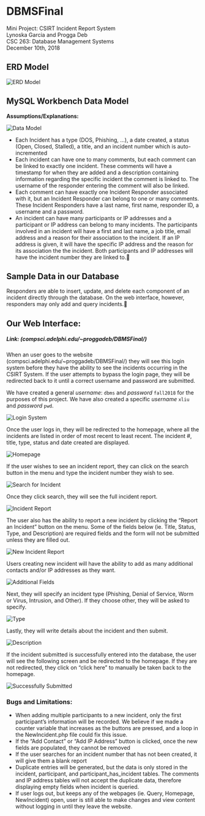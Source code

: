 # DBMSFinal

Mini Project: CSIRT Incident Report System  
Lynoska Garcia and Progga Deb  
CSC 263: Database Management Systems  
December 10th, 2018

## ERD Model

![ERD Model](/img/image10.jpg)

## MySQL Workbench Data Model

**Assumptions/Explanations:**

![Data Model](/img/image2.png)

* Each Incident has a type (DOS, Phishing, …), a date created, a status (Open, Closed, Stalled), a title, and an incident number which is auto-incremented
* Each incident can have one to many comments, but each comment can be linked to exactly one incident. These comments will have a timestamp for when they are added and a description containing information regarding the specific incident the comment is linked to. The username of the responder entering the comment will also be linked.
* Each comment can have exactly one Incident Responder associated with it, but an Incident Responder can belong to one or many comments. These Incident Responders have a last name, first name, responder ID, a username and a password.
* An incident can have many participants or IP addresses and a participant or IP address can belong to many incidents. The participants involved in an incident will have a first and last name, a job title, email address and a reason for their association to the incident. If an IP address is given, it will have the specific IP address and the reason for its association the the incident. Both participants and IP addresses will have the incident number they are linked to.

## Sample Data in our Database
Responders are able to insert, update, and delete each component of an incident directly through the database. On the web interface, however, responders may only add and query incidents.

## Our Web Interface:
##### Link: (compsci.adelphi.edu/~proggadeb/DBMSFinal/)

When an user goes to the website (compsci.adelphi.edu/~proggadeb/DBMSFinal/) they will see this login system before they have the ability to see the incidents occurring in the CSIRT System. If the user attempts to bypass the login page, they will be redirected back to it until a correct username and password are submitted.

We have created a general *username*: ```dbms``` and *password* ```fall2018``` for the purposes of this project. We have also created a specific *username* ```xliu``` and *password* ```pwd```.

![Login System](/img/image6.png)

Once the user logs in, they will be redirected to the homepage, where all the incidents are listed in order of most recent to least recent. The incident #, title, type, status and date created are displayed.

![Homepage](/img/image11.png)

If the user wishes to see an incident report, they can click on the search button in the menu and type the incident number they wish to see.

![Search for Incident](/img/image3.png)

Once they click search, they will see the full incident report.

![Incident Report](/img/image8.png)

The user also has the ability to report a new incident by clicking the “Report an Incident” button on the menu. Some of the fields below (ie. Title, Status, Type, and Description) are required fields and the form will not be submitted unless they are filled out.

![New Incident Report](/img/image9.png)

Users creating new incident will have the ability to add as many additional contacts and/or IP addresses as they want.

![Additional Fields](/img/image7.png)

Next, they will specify an incident type (Phishing, Denial of Service, Worm or Virus, Intrusion, and Other). If they choose other, they will be asked to specify.

![Type](/img/image4.png)

Lastly, they will write details about the incident and then submit.

![Description](/img/image5.png)

If the incident submitted is successfully entered into the database, the user will see the following screen and be redirected to the homepage. If they are not redirected, they click on “click here” to manually be taken back to the homepage.

![Successfully Submitted](/img/image1.png)

### Bugs and Limitations:
* When adding multiple participants to a new incident, only the first participant’s information will be recorded. We believe if we made a counter variable that increases as the buttons are pressed, and a loop in the NewIncident.php file could fix this issue.
* If the “Add Contact” or “Add IP Address” button is clicked, once the new fields are populated, they cannot be removed
* If the user searches for an incident number that has not been created, it will give them a blank report
* Duplicate entries will be generated, but the data is only stored in the incident, participant, and participant_has_incident tables. The comments and IP address tables will not accept the duplicate data, therefore displaying empty fields when incident is queried.
* If user logs out, but keeps any of the webpages (ie. Query, Homepage, NewIncident) open, user is still able to make changes and view content without logging in until they leave the website.
